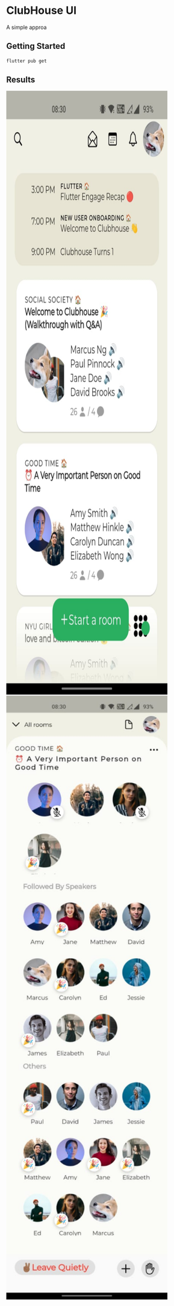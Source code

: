 # ClubHouse UI 

A simple approa

## Getting Started
```bash
flutter pub get
```

## Results
<p>
<img src="https://raw.githubusercontent.com/Vishwa-Karthik/ClubHouse-UI-Design/master/Results/img1.jpg" width=428 height=1600 />
&nbsp; &nbsp;
<img src="https://raw.githubusercontent.com/Vishwa-Karthik/ClubHouse-UI-Design/master/Results/img2.jpg" width=428 height=1600 />
</p>
